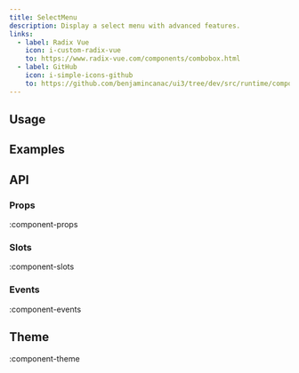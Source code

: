 ```yaml
---
title: SelectMenu
description: Display a select menu with advanced features.
links:
  - label: Radix Vue
    icon: i-custom-radix-vue
    to: https://www.radix-vue.com/components/combobox.html
  - label: GitHub
    icon: i-simple-icons-github
    to: https://github.com/benjamincanac/ui3/tree/dev/src/runtime/components/SelectMenu.vue
---
```


## Usage

## Examples

## API

### Props

:component-props

### Slots

:component-slots

### Events

:component-events

## Theme

:component-theme

